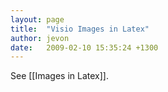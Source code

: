```yaml
---
layout: page
title:  "Visio Images in Latex"
author: jevon
date:   2009-02-10 15:35:24 +1300
---
```


See [[Images in Latex]].